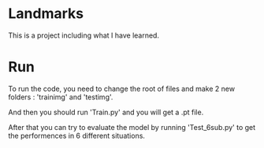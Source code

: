 # Landmarks
This is a project including what I have learned.

# Run
To run the code, you need to change the root of files and make 2 new folders : 'trainimg' and 'testimg'.

And then you should run 'Train.py' and you will get a .pt file.

After that you can try to evaluate the model by running 'Test_6sub.py' to get the performences in 6 different situations.
